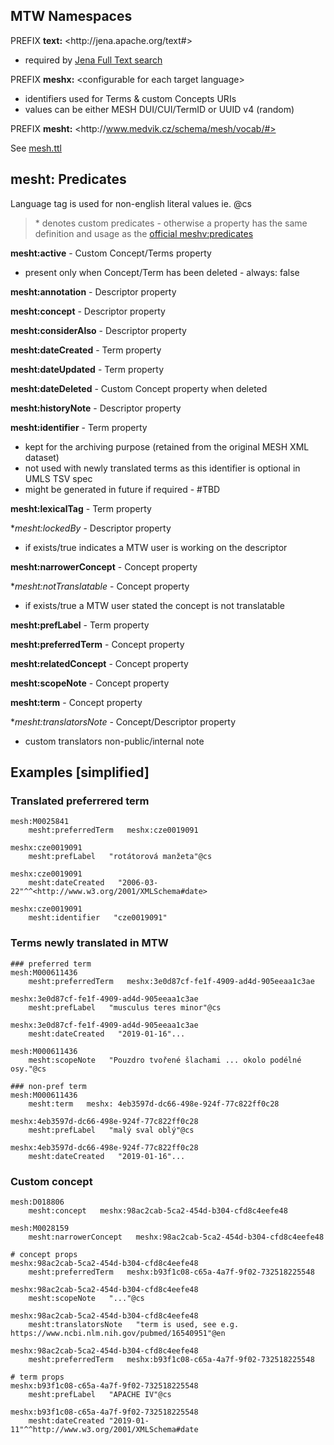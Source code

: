 ## MTW Namespaces

PREFIX **text:** \<http\://jena.apache.org/text#>
- required by [Jena Full Text search](https://jena.apache.org/documentation/query/text-query.html)

PREFIX **meshx:** \<configurable for each target language>
- identifiers used for Terms & custom Concepts URIs
- values can be either MESH DUI/CUI/TermID or UUID v4 (random)

PREFIX **mesht:** \<http\://www.medvik.cz/schema/mesh/vocab/#>

See [mesh.ttl](https://github.com/filak/MTW-MeSH/blob/master/flask-app/instance/conf/mesh.ttl)

## mesht: Predicates

Language tag is used for non-english literal values ie. @cs

> \* denotes custom predicates - otherwise a property has the same definition and usage as the [official meshv:predicates](https://hhs.github.io/meshrdf/predicates)

**mesht:active** - Custom Concept/Terms property 
- present only when Concept/Term has been deleted - always: false

**mesht:annotation** - Descriptor property

**mesht:concept** - Descriptor property

**mesht:considerAlso** - Descriptor property

**mesht:dateCreated** - Term property

**mesht:dateUpdated** - Term property

**mesht:dateDeleted** - Custom Concept property when deleted

**mesht:historyNote** - Descriptor property

**mesht:identifier** - Term property
- kept for the archiving purpose (retained from the original MESH XML dataset) 
- not used with newly translated terms as this identifier is optional in UMLS TSV spec
- might be generated in future if required - #TBD

**mesht:lexicalTag** - Term property

*_mesht:lockedBy_ - Descriptor property 
- if exists/true indicates a MTW user is working on the descriptor

**mesht:narrowerConcept** - Concept property

*_mesht:notTranslatable_ - Concept property 
- if exists/true a MTW user stated the concept is not translatable

**mesht:prefLabel** - Term property

**mesht:preferredTerm** - Concept property

**mesht:relatedConcept** - Concept property

**mesht:scopeNote** - Concept property

**mesht:term** - Concept property

*_mesht:translatorsNote_ - Concept/Descriptor property 
- custom translators non-public/internal note

## Examples [simplified]

### Translated preferrered term 

```
mesh:M0025841 
    mesht:preferredTerm   meshx:cze0019091

meshx:cze0019091
    mesht:prefLabel   "rotátorová manžeta"@cs

meshx:cze0019091 
    mesht:dateCreated   "2006-03-22"^^<http://www.w3.org/2001/XMLSchema#date>

meshx:cze0019091
    mesht:identifier   "cze0019091"
```

### Terms newly translated in MTW
```
### preferred term
mesh:M000611436 
    mesht:preferredTerm   meshx:3e0d87cf-fe1f-4909-ad4d-905eeaa1c3ae

meshx:3e0d87cf-fe1f-4909-ad4d-905eeaa1c3ae 
    mesht:prefLabel   "musculus teres minor"@cs 

meshx:3e0d87cf-fe1f-4909-ad4d-905eeaa1c3ae 
    mesht:dateCreated   "2019-01-16"...

mesh:M000611436 
    mesht:scopeNote   "Pouzdro tvořené šlachami ... okolo podélné osy."@cs 

### non-pref term
mesh:M000611436 
    mesht:term   meshx: 4eb3597d-dc66-498e-924f-77c822ff0c28

meshx:4eb3597d-dc66-498e-924f-77c822ff0c28 
    mesht:prefLabel   "malý sval oblý"@cs 

meshx:4eb3597d-dc66-498e-924f-77c822ff0c28 
    mesht:dateCreated   "2019-01-16"...
```

### Custom concept
```
mesh:D018806 
    mesht:concept   meshx:98ac2cab-5ca2-454d-b304-cfd8c4eefe48 

mesh:M0028159 
    mesht:narrowerConcept   meshx:98ac2cab-5ca2-454d-b304-cfd8c4eefe48 

# concept props
meshx:98ac2cab-5ca2-454d-b304-cfd8c4eefe48 
    mesht:preferredTerm   meshx:b93f1c08-c65a-4a7f-9f02-732518225548

meshx:98ac2cab-5ca2-454d-b304-cfd8c4eefe48 
    mesht:scopeNote   "..."@cs  

meshx:98ac2cab-5ca2-454d-b304-cfd8c4eefe48 
    mesht:translatorsNote   "term is used, see e.g. https://www.ncbi.nlm.nih.gov/pubmed/16540951"@en 

meshx:98ac2cab-5ca2-454d-b304-cfd8c4eefe48 
    mesht:preferredTerm   meshx:b93f1c08-c65a-4a7f-9f02-732518225548 

# term props
meshx:b93f1c08-c65a-4a7f-9f02-732518225548 
    mesht:prefLabel   "APACHE IV"@cs 

meshx:b93f1c08-c65a-4a7f-9f02-732518225548 
    mesht:dateCreated "2019-01-11"^^http://www.w3.org/2001/XMLSchema#date 


```

